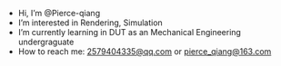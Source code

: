 - Hi, I’m @Pierce-qiang
- I’m interested in Rendering, Simulation
- I’m currently learning in DUT as an Mechanical Engineering undergraguate
- How to reach me: 2579404335@qq.com   or pierce_qiang@163.com

<!---
Pierce-qiang/Pierce-qiang is a ✨ special ✨ repository because its `README.md` (this file) appears on your GitHub profile.
You can click the Preview link to take a look at your changes.
--->
